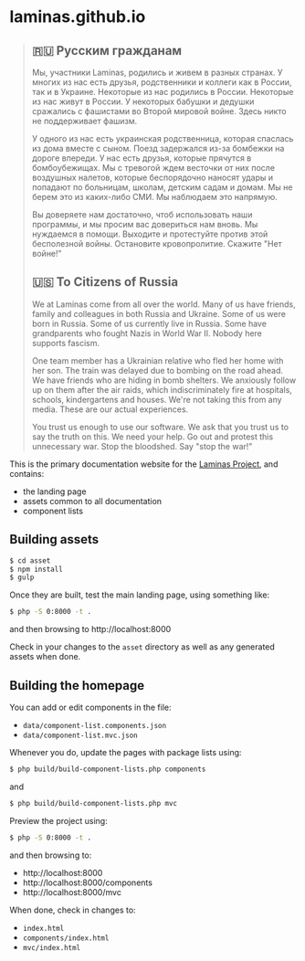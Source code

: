 # laminas.github.io

> ## 🇷🇺 Русским гражданам
> 
> Мы, участники Laminas, родились и живем в разных странах. У многих из нас есть друзья, родственники и коллеги как в России, так и в Украине. Некоторые из нас родились в России. Некоторые из нас живут в России. У некоторых бабушки и дедушки сражались с фашистами во Второй мировой войне. Здесь никто не поддерживает фашизм.
> 
> У одного из нас есть украинская родственница, которая спаслась из дома вместе с сыном. Поезд задержался из-за бомбежки на дороге впереди. У нас есть друзья, которые прячутся в бомбоубежищах. Мы с тревогой ждем весточки от них после воздушных налетов, которые беспорядочно наносят удары и попадают по больницам, школам, детским садам и домам. Мы не берем это из каких-либо СМИ. Мы наблюдаем это напрямую.
> 
> Вы доверяете нам достаточно, чтоб использовать наши программы, и мы просим вас довериться нам вновь. Мы нуждаемся в помощи. Выходите и протестуйте против этой бесполезной войны. Остановите кровопролитие. Скажите "Нет войне!"
> 
> ## 🇺🇸 To Citizens of Russia
> 
> We at Laminas come from all over the world. Many of us have friends, family and colleagues in both Russia and Ukraine. Some of us were born in Russia. Some of us currently live in Russia. Some have grandparents who fought Nazis in World War II. Nobody here supports fascism.
> 
> One team member has a Ukrainian relative who fled her home with her son. The train was delayed due to bombing on the road ahead. We have friends who are hiding in bomb shelters. We anxiously follow up on them after the air raids, which indiscriminately fire at hospitals, schools, kindergartens and houses. We're not taking this from any media. These are our actual experiences.
> 
> You trust us enough to use our software. We ask that you trust us to say the truth on this. We need your help. Go out and protest this unnecessary war. Stop the bloodshed. Say "stop the war!"

This is the primary documentation website for the [Laminas
Project](https://getlaminas.org), and contains:

- the landing page
- assets common to all documentation
- component lists

## Building assets

```bash
$ cd asset
$ npm install
$ gulp
```

Once they are built, test the main landing page, using something like:

```bash
$ php -S 0:8000 -t .
```

and then browsing to http://localhost:8000

Check in your changes to the `asset` directory as well as any generated assets
when done.

## Building the homepage

You can add or edit components in the file:

- `data/component-list.components.json`
- `data/component-list.mvc.json`

Whenever you do, update the pages with package lists using:

```bash
$ php build/build-component-lists.php components
```

and 

```bash
$ php build/build-component-lists.php mvc
```

Preview the project using:

```bash
$ php -S 0:8000 -t .
```

and then browsing to:

* http://localhost:8000
* http://localhost:8000/components
* http://localhost:8000/mvc

When done, check in changes to:

* `index.html`
* `components/index.html`
* `mvc/index.html`
